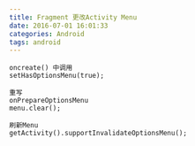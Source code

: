 ```yaml
---
title: Fragment 更改Activity Menu
date: 2016-07-01 16:01:33
categories: Android
tags: android
---
```


<meta name="referrer" content="no-referrer" />



    oncreate() 中调用  
    setHasOptionsMenu(true);
    
    重写
    onPrepareOptionsMenu
    menu.clear();
    
    刷新Menu  
    getActivity().supportInvalidateOptionsMenu();